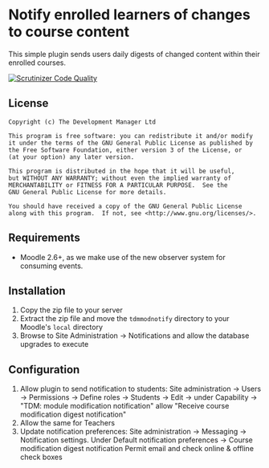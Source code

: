 Notify enrolled learners of changes to course content
=====================================================

This simple plugin sends users daily digests of changed content within their enrolled courses.

[![Scrutinizer Code Quality](https://scrutinizer-ci.com/g/LukeCarrier/moodle-local_tdmmodnotify/badges/quality-score.png?b=master)](https://scrutinizer-ci.com/g/LukeCarrier/moodle-local_tdmmodnotify/?branch=master)

License
-------

    Copyright (c) The Development Manager Ltd

    This program is free software: you can redistribute it and/or modify
    it under the terms of the GNU General Public License as published by
    the Free Software Foundation, either version 3 of the License, or
    (at your option) any later version.

    This program is distributed in the hope that it will be useful,
    but WITHOUT ANY WARRANTY; without even the implied warranty of
    MERCHANTABILITY or FITNESS FOR A PARTICULAR PURPOSE.  See the
    GNU General Public License for more details.

    You should have received a copy of the GNU General Public License
    along with this program.  If not, see <http://www.gnu.org/licenses/>.

Requirements
------------

* Moodle 2.6+, as we make use of the new observer system for consuming events.

Installation
-------------
1. Copy the zip file to your server
2. Extract the zip file and move the ````tdmmodnotify```` directory to your Moodle's ````local```` directory
3. Browse to Site Administration -> Notifications and allow the database upgrades to execute

Configuration
-------------
1. Allow plugin to send notification to students: 
    Site administration -> Users -> Permissions -> Define roles -> Students -> Edit -> under Capability -> "TDM: module modification notification"  allow "Receive course modification digest notification"
2. Allow the same for Teachers
3. Update notification preferences: Site administration -> Messaging -> Notification settings. Under Default notification preferences
	  -> Course modification digest notification Permit email and check online & offline check boxes

  

